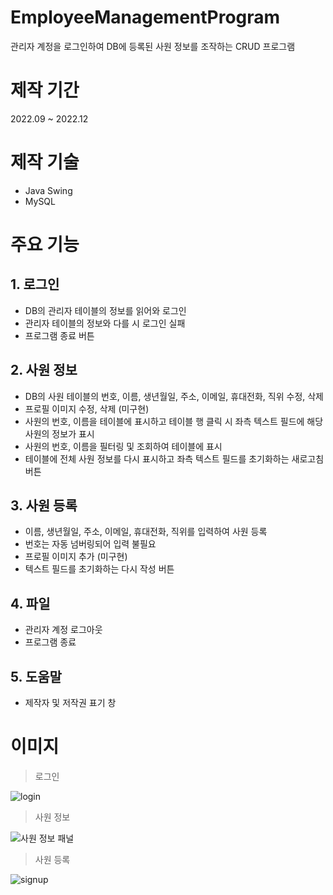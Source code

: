 # EmployeeManagementProgram
관리자 계정을 로그인하여 DB에 등록된 사원 정보를 조작하는 CRUD 프로그램

# 제작 기간
2022.09 ~ 2022.12

# 제작 기술
- Java Swing
- MySQL

# 주요 기능
## 1. 로그인
- DB의 관리자 테이블의 정보를 읽어와 로그인
- 관리자 테이블의 정보와 다를 시 로그인 실패
- 프로그램 종료 버튼

## 2. 사원 정보
- DB의 사원 테이블의 번호, 이름, 생년월일, 주소, 이메일, 휴대전화, 직위 수정, 삭제
- 프로필 이미지 수정, 삭제 (미구현)
- 사원의 번호, 이름을 테이블에 표시하고 테이블 행 클릭 시 좌측 텍스트 필드에 해당 사원의 정보가 표시
- 사원의 번호, 이름을 필터링 및 조회하여 테이블에 표시
- 테이블에 전체 사원 정보를 다시 표시하고 좌측 텍스트 필드를 초기화하는 새로고침 버튼

## 3. 사원 등록
- 이름, 생년월일, 주소, 이메일, 휴대전화, 직위를 입력하여 사원 등록
- 번호는 자동 넘버링되어 입력 불필요
- 프로필 이미지 추가 (미구현)
- 텍스트 필드를 초기화하는 다시 작성 버튼

## 4. 파일
- 관리자 계정 로그아웃
- 프로그램 종료

## 5. 도움말
- 제작자 및 저작권 표기 창


# 이미지

> 로그인

![login](https://user-images.githubusercontent.com/113095585/198043360-9e99b3c6-79b7-46e1-8507-9267558a6af2.png)

> 사원 정보

![사원 정보 패널](https://user-images.githubusercontent.com/113095585/206369394-5a0cba3a-ac73-4c91-863e-2851fe2626f1.png)

> 사원 등록

![signup](https://user-images.githubusercontent.com/113095585/198043392-4360fb01-c39a-4dd5-a84b-6652c7131654.png)

